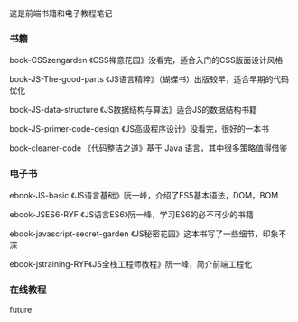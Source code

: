 这是前端书籍和电子教程笔记

### 书籍

book-CSSzengarden 《CSS禅意花园》没看完，适合入门的CSS版面设计风格

book-JS-The-good-parts 《JS语言精粹》（蝴蝶书）出版较早，适合早期的代码优化

book-JS-data-structure 《JS数据结构与算法》适合JS的数据结构书籍

book-JS-primer-code-design 《JS高级程序设计》没看完，很好的一本书

book-cleaner-code 《代码整洁之道》基于 Java 语言，其中很多策略值得借鉴

### 电子书

ebook-JS-basic 《JS语言基础》阮一峰，介绍了ES5基本语法，DOM，BOM

ebook-JSES6-RYF 《JS语言ES6》阮一峰，学习ES6的必不可少的书籍

ebook-javascript-secret-garden 《JS秘密花园》这本书写了一些细节，印象不深

ebook-jstraining-RYF《JS全栈工程师教程》阮一峰，简介前端工程化

### 在线教程

future

